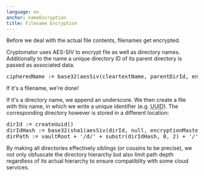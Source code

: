 ```yaml
---
language: en
anchor: nameEncryption
title: Filename Encryption
---
```

<p class="lead">Before we deal with the actual file contents, filenames get encrypted.</p>

Cryptomator uses AES-SIV to encrypt file as well as directory names. Additionally to the name a unique directory ID of its parent directory is passed as associated data.

<pre>
cipheredName := base32(aesSiv(cleartextName, parentDirId, encryptionMasterKey, macMasterKey))
</pre>

If it&apos;s a filename, we&apos;re done!

If it&apos;s a directory name, we append an underscore. We then create a file with this name, in which we write a unique identifier (e.g. <abbr title="Universally unique identifier" class="initialism">UUID</abbr>). The corresponding directory however is stored in a different location:

<pre>
dirId := createUuid()
dirIdHash := base32(sha1(aesSiv(dirId, null, encryptionMasterKey, macMasterKey)))
dirPath := vaultRoot + &apos;/d/&apos; + substr(dirIdHash, 0, 2) + &apos;/&apos; + substr(dirIdHash, 2, 30)
</pre>

By making all directories effectively siblings (or cousins to be precise), we not only obfuscate the directory hierarchy but also limit path depth regardless of its actual hierarchy to ensure compatiblity with some cloud services.
